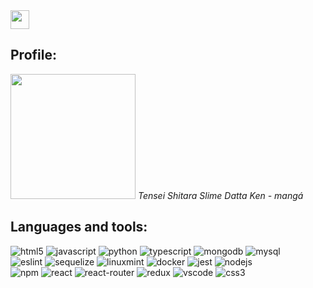   <div>
    <img src="https://cdn-icons-png.flaticon.com/512/25/25231.png" width="30px"> 
    <h2>Profile:</h2>
  </div>
<img src="https://i.pinimg.com/originals/f6/8c/12/f68c12e6fb7a1f6a42c702a6172ff81f.jpg" width="200px" />
  <em>Tensei Shitara Slime Datta Ken - mangá</em>
  <h2>Languages and tools:</h2>
    <div>
<img src="https://img.shields.io/badge/HTML5-E34F26?style=for-the-badge&logo=html5&logoColor=white" alt="html5" />
<img src="https://img.shields.io/badge/JavaScript-323330?style=for-the-badge&logo=javascript&logoColor=F7DF1E" alt="javascript" />
<img src="https://img.shields.io/badge/Python-FFD43B?style=for-the-badge&logo=python&logoColor=blue" alt="python" />
<img src="https://img.shields.io/badge/TypeScript-007ACC?style=for-the-badge&logo=typescript&logoColor=white" alt="typescript" />
<img src="https://img.shields.io/badge/MongoDB-4EA94B?style=for-the-badge&logo=mongodb&logoColor=white" alt="mongodb" />  
<img src="https://img.shields.io/badge/MySQL-005C84?style=for-the-badge&logo=mysql&logoColor=white" alt="mysql" />
</div>
<div>
<img src="https://img.shields.io/badge/eslint-3A33D1?style=for-the-badge&logo=eslint&logoColor=white" alt="eslint" />
<img src="https://img.shields.io/badge/Sequelize-52B0E7?style=for-the-badge&logo=Sequelize&logoColor=white" alt="sequelize" />
<img src="https://img.shields.io/badge/Linux_Mint-87CF3E?style=for-the-badge&logo=linux-mint&logoColor=white" alt="linuxmint" />
<img src="https://img.shields.io/badge/Docker-2CA5E0?style=for-the-badge&logo=docker&logoColor=white" alt="docker" />
<img src="https://img.shields.io/badge/Jest-C21325?style=for-the-badge&logo=jest&logoColor=white" alt="jest" />  
<img src="https://img.shields.io/badge/Node.js-339933?style=for-the-badge&logo=nodedotjs&logoColor=white" alt="nodejs" />
</div>
<div>
<img src="https://img.shields.io/badge/npm-CB3837?style=for-the-badge&logo=npm&logoColor=white" alt="npm" />
<img src="https://img.shields.io/badge/React-20232A?style=for-the-badge&logo=react&logoColor=61DAFB" alt="react" />
<img src="https://img.shields.io/badge/React_Router-CA4245?style=for-the-badge&logo=react-router&logoColor=white" alt="react-router" />
<img src="https://img.shields.io/badge/Redux-593D88?style=for-the-badge&logo=redux&logoColor=white" alt="redux" />
<img src="https://img.shields.io/badge/Visual_Studio-5C2D91?style=for-the-badge&logo=visual%20studio&logoColor=white" alt="vscode" />
<img src="https://img.shields.io/badge/CSS3-1572B6?style=for-the-badge&logo=css3&logoColor=white" alt="css3" />
</div>

